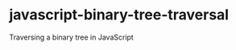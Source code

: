 javascript-binary-tree-traversal
================================

Traversing a binary tree in JavaScript
